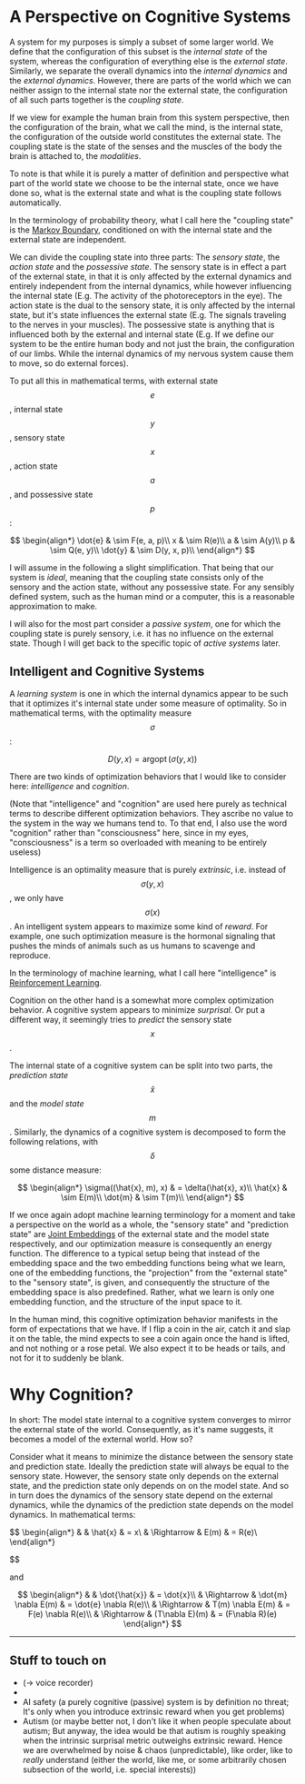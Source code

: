 # A Perspective on Cognitive Systems

A system for my purposes is simply a subset of some larger world. We define that the configuration of this subset is the *internal state* of the system, whereas the configuration of everything else is the *external state*. Similarly, we separate the overall dynamics into the *internal dynamics* and the *external dynamics*. However, there are parts of the world which we can neither assign to the internal state nor the external state, the configuration of all such parts together is the *coupling state*.

If we view for example the human brain from this system perspective, then the configuration of the brain, what we call the mind, is the internal state, the configuration of the outside world constitutes the external state. The coupling state is the state of the senses and the muscles of the body the brain is attached to, the *modalities*.

To note is that while it is purely a matter of definition and perspective what part of the world state we choose to be the internal state, once we have done so, what is the external state and what is the coupling state follows automatically.

In the terminology of probability theory, what I call here the "coupling state" is the [Markov Boundary](https://en.wikipedia.org/wiki/Markov_blanket), conditioned on with the internal state and the external state are independent.

We can divide the coupling state into three parts: The *sensory state*, the *action state* and the *possessive state*. The sensory state is in effect a part of the external state, in that it is only affected by the external dynamics and entirely independent from the internal dynamics, while however influencing the internal state (E.g. The activity of the photoreceptors in the eye). The action state is the dual to the sensory state, it is only affected by the internal state, but it's state influences the external state (E.g. The signals traveling to the nerves in your muscles). The possessive state is anything that is influenced both by the external and internal state (E.g. If we define our system to be the entire human body and not just the brain, the configuration of our limbs. While the internal dynamics of my nervous system cause them to move, so do external forces).

To put all this in mathematical terms, with external state $$e$$, internal state $$y$$, sensory state $$x$$, action state $$a$$, and possessive state $$p$$:

$$
\begin{align*}
\dot{e} & \sim F(e, a, p)\\
x & \sim R(e)\\
a & \sim A(y)\\
p & \sim Q(e, y)\\
\dot{y} & \sim D(y, x, p)\\
\end{align*}
$$

I will assume in the following a slight simplification. That being that our system is *ideal*, meaning that the coupling state consists only of the sensory and the action state, without any possessive state. For any sensibly defined system, such as the human mind or a computer, this is a reasonable approximation to make.

I will also for the most part consider a *passive system*, one for which the coupling state is purely sensory, i.e. it has no influence on the external state. Though I will get back to the specific topic of *active systems* later.


## Intelligent and Cognitive Systems

A *learning system* is one in which the internal dynamics appear to be such that it optimizes it's internal state under some measure of optimality. So in mathematical terms, with the optimality measure $$\sigma$$:

$$
D(y,x) = \mathop{argopt} (\sigma(y, x))
$$

There are two kinds of optimization behaviors that I would like to consider here: *intelligence* and *cognition*.

(Note that "intelligence" and "cognition" are used here purely as technical terms to describe different optimization behaviors. They ascribe no value to the system in the way we humans tend to. To that end, I also use the word "cognition" rather than "consciousness" here, since in my eyes, "consciousness" is a term so overloaded with meaning to be entirely useless)

Intelligence is an optimality measure that is purely *extrinsic*, i.e. instead of $$\sigma(y,x)$$, we only have $$\sigma(x)$$. An intelligent system appears to maximize some kind of *reward*. For example, one such optimization measure is the hormonal signaling that pushes the minds of animals such as us humans to scavenge and reproduce.

In the terminology of machine learning, what I call here "intelligence" is [Reinforcement Learning](https://en.wikipedia.org/wiki/Reinforcement_learning.).

Cognition on the other hand is a somewhat more complex optimization behavior. A cognitive system appears to minimize *surprisal*. Or put a different way, it seemingly tries to *predict* the sensory state $$x$$.

The internal state of a cognitive system can be split into two parts, the *prediction state* $$\hat{x}$$ and the *model state* $$m$$. Similarly, the dynamics of a cognitive system is decomposed to form the following relations, with $$\delta$$ some distance measure:

$$
\begin{align*}
\sigma((\hat{x}, m), x) & = \delta(\hat{x}, x)\\
\hat{x} & \sim E(m)\\
\dot{m} & \sim T(m)\\
\end{align*}
$$

If we once again adopt machine learning terminology for a moment and take a perspective on the world as a whole, the "sensory state" and "prediction state" are [Joint Embeddings](https://openreview.net/pdf?id=BZ5a1r-kVsf) of the external state and the model state respectively, and our optimization measure is consequently an energy function. The difference to a typical setup being that instead of the embedding space and the two embedding functions being what we learn, one of the embedding functions, the "projection" from the "external state" to the "sensory state", is given, and consequently the structure of the embedding space is also predefined. Rather, what we learn is only one embedding function, and the structure of the input space to it.

In the human mind, this cognitive optimization behavior manifests in the form of expectations that we have. If I flip a coin in the air, catch it and slap it on the table, the mind expects to see a coin again once the hand is lifted, and not nothing or a rose petal. We also expect it to be heads or tails, and not for it to suddenly be blank.


# Why Cognition?

In short: The model state internal to a cognitive system converges to mirror the external state of the world. Consequently, as it's name suggests, it becomes a model of the external world. How so?

Consider what it means to minimize the distance between the sensory state and prediction state. Ideally the prediction state will always be equal to the sensory state. However, the sensory state only depends on the external state, and the prediction state only depends on on the model state. And so in turn does the dynamics of the sensory state depend on the external dynamics, while the dynamics of the prediction state depends on the model dynamics. In mathematical terms:

$$
\begin{align*}
&             & \hat{x} & = x\\
& \Rightarrow & E(m) & = R(e)\\
\end{align*}

$$

and

$$
\begin{align*}
&             & \dot{\hat{x}} & = \dot{x}\\
& \Rightarrow & \dot{m} \nabla E(m) & = \dot{e} \nabla R(e)\\
& \Rightarrow & T(m) \nabla E(m) & = F(e) \nabla R(e)\\
& \Rightarrow & (T\nabla E)(m) & = (F\nabla R)(e)
\end{align*}
$$

 







---

## Stuff to touch on

- (-> voice recorder)
- 
- AI safety (a purely cognitive (passive) system is by definition no threat; It's only when you introduce extrinsic reward when you get problems)
- Autism (or maybe better not, I don't like it when people speculate about autism; But anyway, the idea would be that autism is roughly speaking when the intrinsic surprisal metric outweighs extrinsic reward. Hence we are overwhelmed by noise & chaos (unpredictable), like order, like to *really* understand (either the world, like me, or some arbitrarily chosen subsection of the world, i.e. special interests))
